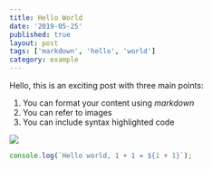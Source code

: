 ```yaml
---
title: Hello World
date: '2019-05-25'
published: true
layout: post
tags: ['markdown', 'hello', 'world']
category: example
---
```


Hello, this is an exciting post with three main points:

1. You can format your content using *markdown*
2. You can refer to images
3. You can include syntax highlighted code

![](https://i.ibb.co/dgFnpRt/image.png)

```js
console.log(`Hello world, 1 + 1 = ${1 + 1}`);
``` 